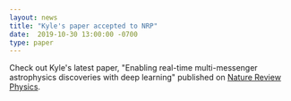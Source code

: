 ```yaml
---
layout: news
title: "Kyle's paper accepted to NRP"
date:  2019-10-30 13:00:00 -0700
type: paper
---
```


Check out Kyle's latest paper, "Enabling real-time multi-messenger astrophysics discoveries with deep learning" published on [Nature Review Physics](https://www.nature.com/articles/s42254-019-0097-4).
